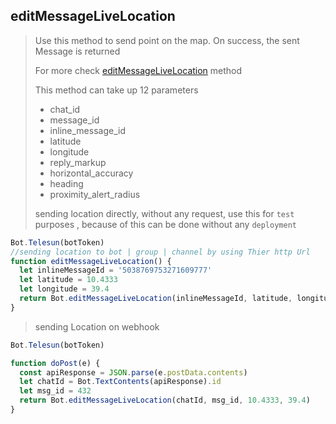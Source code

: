 ## editMessageLiveLocation

> Use this method to send point on the map. On success, the sent Message is returned
>
> For more check [editMessageLiveLocation](https://core.telegram.org/bots/api#editmessagelivelocation) method
>
> This method can take up 12 parameters
>
> - chat_id
> - message_id
> - inline_message_id
> - latitude
> - longitude
> - reply_markup
> - horizontal_accuracy
> - heading
> - proximity_alert_radius
>
> sending location directly, without any request, use this for `test` purposes , because of this can be done without any `deployment`

```js
Bot.Telesun(botToken)
//sending location to bot | group | channel by using Thier http Url
function editMessageLiveLocation() {
  let inlineMessageId = '5038769753271609777'
  let latitude = 10.4333
  let longitude = 39.4
  return Bot.editMessageLiveLocation(inlineMessageId, latitude, longitude)
}
```

> sending Location on webhook

```js
Bot.Telesun(botToken)

function doPost(e) {
  const apiResponse = JSON.parse(e.postData.contents)
  let chatId = Bot.TextContents(apiResponse).id
  let msg_id = 432
  return Bot.editMessageLiveLocation(chatId, msg_id, 10.4333, 39.4)
}
```
